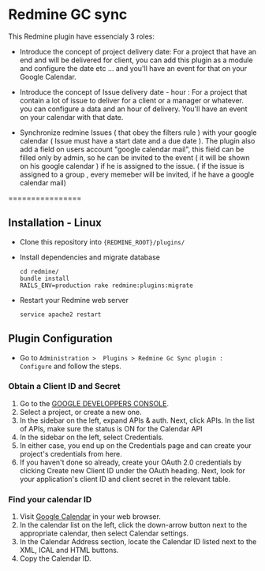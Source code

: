 Redmine GC sync 
================

This Redmine plugin have essencialy 3 roles: 

* Introduce the concept of project delivery date: For a project that have an end and will be delivered for client, you can add this plugin as a module and configure the date etc ... and you'll have an event for that on your Google Calendar. 

* Introduce the concept of Issue delivery date - hour : For a project that contain a lot of issue to deliver for a client or a manager or whatever. you can configure a data and an hour of delivery. You'll have an event on your calendar with that date. 

* Synchronize redmine Issues ( that obey the filters rule ) with your google calendar ( Issue must have a start date and a due date ). The plugin also add a field  on users account "google calendar mail", this field can be filled only by admin, so he can be invited to the event ( it will be shown on his google calendar ) if he is assigned to the issue. ( if the issue is assigned to a group , every memeber will be invited, if he have a google calendar mail)

================
## Installation - Linux
* Clone this repository into ```{REDMINE_ROOT}/plugins/```

* Install dependencies and migrate database
	```console
	cd redmine/
	bundle install
	RAILS_ENV=production rake redmine:plugins:migrate
	```
* Restart your Redmine web server 
	```console 
	service apache2 restart 
	```

## Plugin Configuration

* Go to ``` Administration >  Plugins > Redmine Gc Sync plugin : Configure ``` and follow the steps. 

### Obtain a Client ID and Secret  
 1. Go to the [GOOGLE DEVELOPPERS CONSOLE](https://console.developers.google.com/).
 2. Select a project, or create a new one.
 3. In the sidebar on the left, expand APIs & auth. Next, click APIs. In the list of APIs, make sure the status is ON for the Calendar API
 4. In the sidebar on the left, select Credentials.
 5. In either case, you end up on the Credentials page and can create your project's credentials from here.
 6. If you haven't done so already, create your OAuth 2.0 credentials by clicking Create new Client ID under the OAuth heading. Next, look for your application's client ID and client secret in the relevant table.

### Find your calendar ID 
 1. Visit [Google Calendar](https://www.google.com/calendar/) in your web browser.
 2. In the calendar list on the left, click the down-arrow button next to the appropriate calendar, then select Calendar settings.
 3. In the Calendar Address section, locate the Calendar ID listed next to the XML, ICAL and HTML buttons.
 4. Copy the Calendar ID.